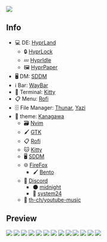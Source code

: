 ![](scrnshts/12.png)

## Info

- 💻 DE:  [HyprLand](https://hyprland.org)
    - 🔒 [HyprLock](https://github.com/hyprwm/hyprlock)
    - 💤 [HyprIdle](https://github.com/hyprwm/hypridle)
    - 🖼 [HyprPaper](https://github.com/hyprwm/hyprpaper)
- 🖥 DM: [SDDM](https://github.com/sddm/sddm)
- ℹ️  Bar: [WayBar](https://github.com/Alexays/Waybar)
- 💾 Terminal: [Kitty](https://sw.kovidgoyal.net/kitty)
- 📋 Menu: [Rofi](https://github.com/davatorium/rofi)
- 🗄 File Manager: [Thunar](https://github.com/xfce-mirror/thunar), [Yazi](https://github.com/sxyazi/Yazi)
- 🎨 theme: [Kanagawa](https://github.com/rebelot/kanagawa.nvim)
    - 🗃 [Nvim](https://github.com/rebelot/kanagawa.nvim)
    - 🖌 [GTK](https://github.com/Fausto-Korpsvart/Kanagawa-GKT-Theme)
    - 📋 [Rofi](.config/rofi/colors/kanagawa.rasi)
    - 🐱 [Kitty](https://github.com/rebelot/kanagawa.nvim/blob/master/extras/kanagawa.conf)
    - 🖥 [SDDM](kanagawa-theme/sddm)
    - 🌐 [FireFox](https://github.com/Haruzona/penguinFox)
        - 🖌 [Bento](kanagawa-theme/bento/app.css)
    - 💬 [Discord](kanagawa-theme/discord)
        -   🌑 [midnight](kanagawa-theme/discord/midnight-kanagawa.css)
        -   👾 [system24](kanagawa-theme/discord/system24-kanagawa.css)
    - 🎵 [th-ch/youtube-music](kanagawa-theme/ytmusic/kanagawa.css)


## Preview
![](scrnshts/1.png)
![](scrnshts/2.png)
![](scrnshts/3.png)
![](scrnshts/4.png)
![](scrnshts/13.png)
![](scrnshts/14.png)
![](scrnshts/9.png)
![](scrnshts/10.png)
![](scrnshts/5.png)
![](scrnshts/6.png)
![](scrnshts/7.png)
![](scrnshts/8.png)
![](scrnshts/11.png)
